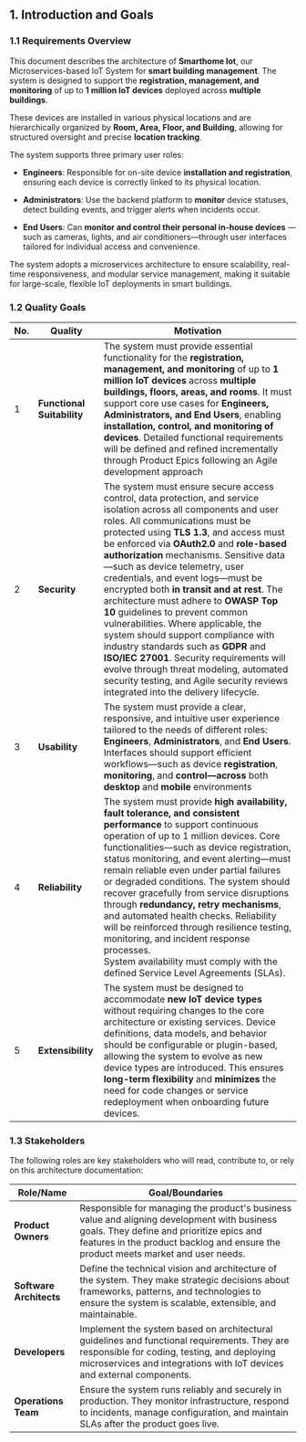 
## 1. Introduction and Goals

### 1.1 Requirements Overview

This document describes the architecture of  **Smarthome Iot**, our Microservices-based IoT System for **smart building management**. The system is designed to support the **registration, management, and monitoring** of up to **1 million IoT devices** deployed across **multiple buildings**.

These devices are installed in various physical locations and are hierarchically organized by **Room, Area, Floor, and Building**, allowing for structured oversight and precise **location tracking**.

The system supports three primary user roles:

- **Engineers**: Responsible for on-site device **installation and registration**, ensuring each device is correctly linked to its physical location.

- **Administrators**: Use the backend platform to **monitor** device statuses, detect building events, and trigger alerts when incidents occur.

- **End Users**: Can **monitor and control their personal in-house devices** — such as cameras, lights, and air conditioners—through user interfaces tailored for individual access and convenience.

The system adopts a microservices architecture to ensure scalability, real-time responsiveness, and modular service management, making it suitable for large-scale, flexible IoT deployments in smart buildings.

### 1.2 Quality Goals

|No.|Quality|Motivation|
|--|--|--|
|1| **Functional Suitability** | The system must provide essential functionality for the **registration, management, and monitoring** of up to **1 million IoT devices** across **multiple buildings, floors, areas, and rooms**. It must support core use cases for **Engineers, Administrators, and End Users**, enabling **installation, control, and monitoring of devices**. Detailed functional requirements will be defined and refined incrementally through Product Epics following an Agile development approach|
|2| **Security** |The system must ensure secure access control, data protection, and service isolation across all components and user roles. All communications must be protected using **TLS 1.3**, and access must be enforced via **OAuth2.0** and **role-based authorization** mechanisms. Sensitive data—such as device telemetry, user credentials, and event logs—must be encrypted both **in transit and at rest**. The architecture must adhere to **OWASP Top 10** guidelines to prevent common vulnerabilities. Where applicable, the system should support compliance with industry standards such as **GDPR** and **ISO/IEC 27001**. Security requirements will evolve through threat modeling, automated security testing, and Agile security reviews integrated into the delivery lifecycle.|
|3| **Usability** |The system must provide a clear, responsive, and intuitive user experience tailored to the needs of different roles: **Engineers**, **Administrators**, and **End Users**. Interfaces should support efficient workflows—such as device **registration**, **monitoring**, and **control—across** both **desktop** and **mobile** environments |
|4| **Reliability** |The system must provide **high availability, fault tolerance, and consistent performance** to support continuous operation of up to 1 million devices. Core functionalities—such as device registration, status monitoring, and event alerting—must remain reliable even under partial failures or degraded conditions. The system should recover gracefully from service disruptions through **redundancy, retry mechanisms**, and automated health checks. Reliability will be reinforced through resilience testing, monitoring, and incident response processes.</br>System availability must comply with the defined Service Level Agreements (SLAs).|
|5| **Extensibility** |The system must be designed to accommodate **new IoT device types** without requiring changes to the core architecture or existing services. Device definitions, data models, and behavior should be configurable or plugin-based, allowing the system to evolve as new device types are introduced. This ensures **long-term flexibility** and **minimizes** the need for code changes or service redeployment when onboarding future devices.|

### 1.3 Stakeholders

The following roles are key stakeholders who will read, contribute to, or rely on this architecture documentation:

| Role/Name |	Goal/Boundaries |
| -- |	-- |
| **Product Owners** |	Responsible for managing the product's business value and aligning development with business goals. They define and prioritize epics and features in the product backlog and ensure the product meets market and user needs. |
| **Software Architects** |	Define the technical vision and architecture of the system. They make strategic decisions about frameworks, patterns, and technologies to ensure the system is scalable, extensible, and maintainable. |
| **Developers** |	Implement the system based on architectural guidelines and functional requirements. They are responsible for coding, testing, and deploying microservices and integrations with IoT devices and external components. |
| **Operations Team** |	Ensure the system runs reliably and securely in production. They monitor infrastructure, respond to incidents, manage configuration, and maintain SLAs after the product goes live. |
